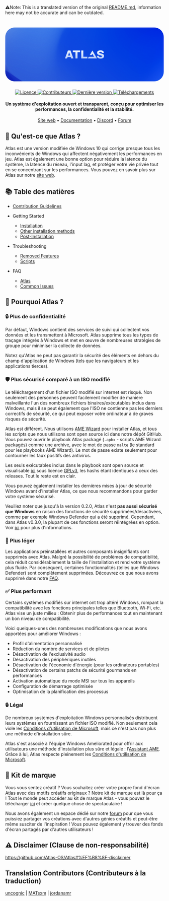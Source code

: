⚠️Note: This is a translated version of the original [README.md](https://github.com/Atlas-OS/Atlas/blob/main/README.md), information here may not be accurate and can be outdated.
<h1 align="center">
  <a href="http://atlasos.net"><img src="https://github.com/Atlas-OS/branding/blob/main/github-banner.png" alt="Atlas" width="900" style="border-radius: 30px"></a>
</h1>
  <p align="center">
    <a href="https://github.com/Atlas-OS/Atlas/blob/main/LICENSE">
      <img alt="Licence" src="https://img.shields.io/github/license/atlas-os/atlas?style=for-the-badge&logo=github&color=1A91FF&label=Licence"/>
    </a>
    <a href="https://github.com/Atlas-OS/Atlas/graphs/contributors">
      <img alt="Contributeurs" src="https://img.shields.io/github/contributors/atlas-os/atlas?style=for-the-badge&color=1A91FF&label=Contributeurs" />
    </a>
    <a href="https://github.com/Atlas-OS/Atlas/releases/latest">
      <img alt="Dernière version" src="https://img.shields.io/github/release/atlas-os/atlas?style=for-the-badge&color=1A91FF&label=Derni%C3%A8re%20version" />
    </a>
    <a href="https://github.com/Atlas-OS/Atlas/releases">
      <img alt="Téléchargements" src="https://img.shields.io/github/downloads/Atlas-OS/Atlas/total?style=for-the-badge&logo=github&color=1A91FF&label=T%C3%A9l%C3%A9chargements" />
    </a>
  </p>
<h4 align="center">Un système d'exploitation ouvert et transparent, conçu pour optimiser les performances, la confidentialité et la stabilité.</h4>

<p align="center">
  <a href="https://atlasos.net">Site web</a>
  •
  <a href="https://docs.atlasos.net">Documentation</a>
  •
  <a href="https://discord.atlasos.net" target="_blank">Discord</a>
  •
  <a href="https://forum.atlasos.net">Forum</a>
</p>

## 🤔 **Qu'est-ce que Atlas ?**

Atlas est une version modifiée de Windows 10 qui corrige presque tous les inconvénients de Windows qui affectent négativement les performances en jeu.
Atlas est également une bonne option pour réduire la latence du système, la latence du réseau, l'input lag, et protéger votre vie privée tout en se concentrant sur les performances.
Vous pouvez en savoir plus sur Atlas sur notre [site web](https://atlasos.net).

## 📚 **Table des matières**

- [Contribution Guidelines](https://docs.atlasos.net/contributions)

- Getting Started
  - [Installation](https://docs.atlasos.net/getting-started/installation)
  - [Other installation methods](https://docs.atlasos.net/getting-started/other-installation-methods/no-usb)
  - [Post-Installation](https://docs.atlasos.net/getting-started/post-installation/drivers)

- Troubleshooting
  - [Removed Features](https://docs.atlasos.net/troubleshooting/removed-features)
  - [Scripts](https://docs.atlasos.net/troubleshooting/scripts)

- FAQ
  - [Atlas](https://atlasos.net/faq)
  - [Common Issues](https://docs.atlasos.net/troubleshooting/common-issues/hyper-v/)

## 👀 **Pourquoi Atlas ?**

### 🔒 Plus de confidentialité
Par défaut, Windows contient des services de suivi qui collectent vos données et les transmettent à Microsoft.
Atlas supprime tous les types de traçage intégrés à Windows et met en œuvre de nombreuses stratégies de groupe pour minimiser la collecte de données.

Notez qu'Atlas ne peut pas garantir la sécurité des éléments en dehors du champ d'application de Windows (tels que les navigateurs et les applications tierces).

### 🛡️ Plus sécurisé comparé à un ISO modifié
Le téléchargement d'un fichier ISO modifié sur internet est risqué. Non seulement des personnes peuvent facilement modifier de manière malveillante l'un des nombreux fichiers binaires/exécutables inclus dans Windows, mais il se peut également que l'ISO ne contienne pas les derniers correctifs de sécurité, ce qui peut exposer votre ordinateur à de graves risques de sécurité. 

Atlas est différent. Nous utilisons [AME Wizard](https://ameliorated.io) pour installer Atlas, et tous les scripts que nous utilisons sont open source ici dans notre dépôt GitHub. Vous pouvez ouvrir le playbook Atlas packagé (`.apbx` - scripts AME Wizard packagés) comme une archive, avec le mot de passe `malte` (le standard pour les playbooks AME Wizard). Le mot de passe existe seulement pour contourner les faux positifs des antivirus.

Les seuls exécutables inclus dans le playbook sont open source et visualisable [ici](https://github.com/Atlas-OS/Atlas-Utilities) sous licence [GPLv3](https://github.com/Atlas-OS/Atlas-Utilities/blob/main/LICENSE), les hashs étant identiques à ceux des releases. Tout le reste est en clair.

Vous pouvez également installer les dernières mises à jour de sécurité Windows avant d'installer Atlas, ce que nous recommandons pour garder votre système sécurisé.

Veuillez noter que jusqu'à la version 0.2.0, Atlas n'est **pas aussi sécurisé que Windows** en raison des fonctions de sécurité supprimées/désactivées, comme par exemple Windows Defender qui a été supprimé. Cependant, dans Atlas v0.3.0, la plupart de ces fonctions seront réintégrées en option. Voir [ici](https://docs.atlasos.net/troubleshooting/removed-features/) pour plus d'informations.

### 🚀 Plus léger
Les applications préinstallées et autres composants insignifiants sont supprimés avec Atlas. Malgré la possibilité de problèmes de compatibilité, cela réduit considérablement la taille de l'installation et rend votre système plus fluide. Par conséquent, certaines fonctionnalités (telles que Windows Defender) sont complètement supprimées.
Découvrez ce que nous avons supprimé dans notre [FAQ](https://docs.atlasos.net/troubleshooting/removed-features).

### ✅ Plus performant
Certains systèmes modifiés sur internet ont trop altéré Windows, rompant la compatibilité avec les fonctions principales telles que Bluetooth, Wi-Fi, etc.
Atlas vise un juste milieu : Obtenir plus de performances tout en maintenant un bon niveau de compatibilité.

Voici quelques-unes des nombreuses modifications que nous avons apportées pour améliorer Windows :
- Profil d'alimentation personnalisé
- Réduction du nombre de services et de pilotes
- Désactivation de l'exclusivité audio
- Désactivation des périphériques inutiles
- Désactivation de l'économie d'énergie (pour les ordinateurs portables)
- Désactivation de certains patchs de sécurité gourmands en performances
- Activation automatique du mode MSI sur tous les appareils
- Configuration de démarrage optimisée
- Optimisation de la planification des processus

### 🔒 Légal
De nombreux systèmes d'exploitation Windows personnalisés distribuent leurs systèmes en fournissant un fichier ISO modifié. Non seulement cela viole les [Conditions d'utilisation de Microsoft](https://www.microsoft.com/en-us/Useterms/Retail/Windows/10/UseTerms_Retail_Windows_10_French.htm), mais ce n'est pas non plus une méthode d'installation sûre.

Atlas s'est associé à l'équipe Windows Ameliorated pour offrir aux utilisateurs une méthode d'installation plus sûre et légale : l'[Assistant AME](https://ameliorated.io). Grâce à lui, Atlas respecte pleinement les [Conditions d'utilisation de Microsoft](https://www.microsoft.com/en-us/Useterms/Retail/Windows/10/UseTerms_Retail_Windows_10_French.htm).

## 🎨 Kit de marque
Vous vous sentez créatif ? Vous souhaitez créer votre propre fond d'écran Atlas avec des motifs créatifs originaux ? Notre kit de marque est là pour ça !
Tout le monde peut accéder au kit de marque Atlas - vous pouvez le télécharger [ici](https://github.com/Atlas-OS/branding/archive/refs/heads/main.zip) et créer quelque chose de spectaculaire !

Nous avons également un espace dédié sur notre [forum](https://forum.atlasos.net/t/art-showcase) pour que vous puissiez partager vos créations avec d'autres génies créatifs et peut-être même susciter de l'inspiration ! Vous pouvez également y trouver des fonds d'écran partagés par d'autres utilisateurs !

## ⚠️ Disclaimer (Clause de non-responsabilité)
https://github.com/Atlas-OS/Atlas#%EF%B8%8F-disclaimer

## Translation Contributors (Contributeurs à la traduction)
[uncognic](https://github.com/uncognic) |
[MATsxm](https://github.com/MATsxm) |
[jordanamr](https://github.com/jordanamr)
